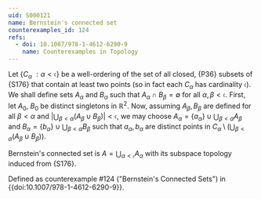 ```yaml
---
uid: S000121
name: Bernstein's connected set
counterexamples_id: 124
refs:
  - doi: 10.1007/978-1-4612-6290-9
    name: Counterexamples in Topology
---
```


Let $\{C_\alpha\ : \alpha<\mathfrak c\}$ be a well-ordering of the set of
all closed, {P36} subsets of {S176} that contain at least two points
(so in fact each $C_\alpha$ has cardinality $\mathfrak c$).
We shall define sets $A_\alpha$ and $B_\alpha$ such that
$A_\alpha \cap B_\beta = \emptyset$ for all $\alpha, \beta<\mathfrak c$.
First, let $A_0$, $B_0$ be distinct singletons in $\mathbb{R}^2$.
Now, assuming $A_\beta,B_\beta$ are defined for all $\beta<\alpha$
and $|\bigcup_{\beta<\alpha}(A_\beta\cup B_\beta)|<\mathfrak c$,
we may choose $A_\alpha=\{a_\alpha\}\cup\bigcup_{\beta<\alpha}A_\beta$
and $B_\alpha=\{b_\alpha\}\cup\bigcup_{\beta<\alpha}B_\beta$ such that
$a_\alpha,b_\alpha$ are distinct points in
$C_\alpha\setminus\left(\bigcup_{\beta<\alpha}(A_\beta\cup B_\beta)\right)$.

Bernstein's connected set is $A=\bigcup_{\alpha<\mathfrak c}A_\alpha$
with its subspace topology induced from {S176}.

Defined as counterexample #124 ("Bernstein's Connected Sets")
in {{doi:10.1007/978-1-4612-6290-9}}.
